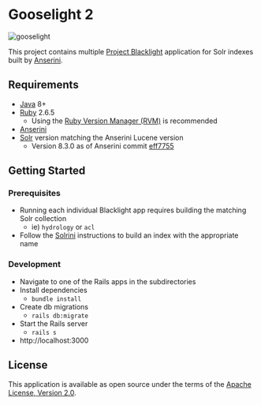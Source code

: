 # Gooselight 2

![gooselight](https://seeklogo.com/images/D/Duck_Hunt-logo-8044A0A3B6-seeklogo.com.png)

This project contains multiple [Project Blacklight](http://projectblacklight.org/) application for Solr indexes built by [Anserini](https://github.com/castorini/Anserini).

## Requirements

* [Java](https://www.java.com/en/download/) 8+
* [Ruby](https://www.ruby-lang.org/en/) 2.6.5
  * Using the [Ruby Version Manager (RVM)](https://rvm.io/) is recommended
* [Anserini](https://github.com/castorini/anserini)
* [Solr](https://archive.apache.org/dist/lucene/solr/) version matching the Anserini Lucene version
    * Version 8.3.0 as of Anserini commit [eff7755](https://github.com/castorini/anserini/commit/eff7755a611bd20ee1d63ac0167f5c8f38cd3074)

## Getting Started

### Prerequisites
* Running each individual Blacklight app requires building the matching Solr collection
  * ie) `hydrology` or `acl`
* Follow the [Solrini](https://github.com/castorini/anserini/blob/master/docs/solrini.md) instructions to build an index with the appropriate name

### Development
* Navigate to one of the Rails apps in the subdirectories
* Install dependencies
  * `bundle install`
* Create db migrations
  * `rails db:migrate`
* Start the Rails server
  * `rails s`
* http://localhost:3000

## License

This application is available as open source under the terms of the [Apache License, Version 2.0](http://www.apache.org/licenses/LICENSE-2.0).